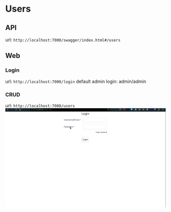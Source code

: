 # Users

## API
url: `http://localhost:7000/swagger/index.html#/users`

## Web
### Login
url: `http://localhost:7000/login`
default admin login: admin/admin

### CRUD
url: `http://localhost:7000/users`
![](../../../assets/screenshots/user_web.gif)
